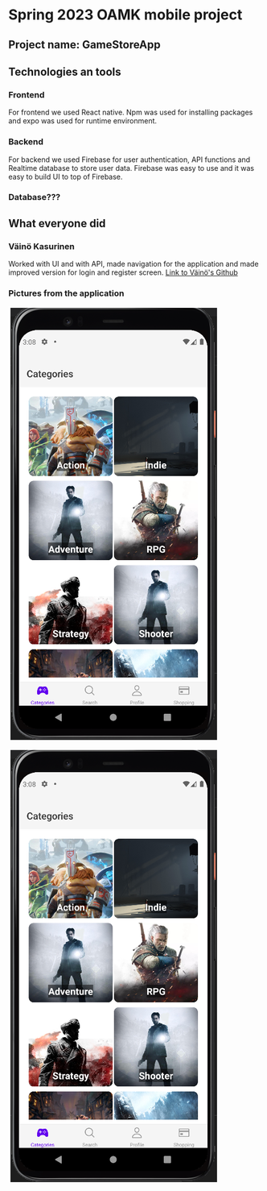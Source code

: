 # Spring 2023 OAMK mobile project

## Project name: GameStoreApp

## Technologies an tools

### Frontend
For frontend we used React native. Npm was used for installing packages and expo was used for runtime environment.

### Backend
For backend we used Firebase for user authentication, API functions and Realtime database to store user data. Firebase was easy to use and it was easy to build UI to top of Firebase.

### Database???

## What everyone did

### Väinö Kasurinen 

Worked with UI and with API, made navigation for the application and made improved version for login and register screen.
[Link to Väinö's Github](https://github.com/VKasurinen)

### Pictures from the application

![Category Screen](gamestoreapp_1.png)

![Search Screen](gamestoreapp_1.png)
